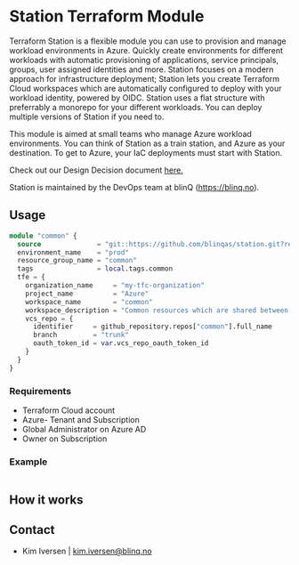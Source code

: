 # Station Terraform Module

Terraform Station is a flexible module you can use to provision and manage workload environments in Azure. Quickly create environments for different workloads with automatic provisioning of applications, service principals, groups, user assigned identities and more. Station focuses on a modern approach for infrastructure deployment; Station lets you create Terraform Cloud workspaces which are automatically configured to deploy with your workload identity, powered by OIDC. Station uses a flat structure with preferrably a monorepo for your different workloads. You can deploy multiple versions of Station if you need to. 

This module is aimed at small teams who manage Azure workload environments. You can think of Station as a train station, and Azure as your destination. To get to Azure, your IaC deployments must start with Station.

Check out our Design Decision document [here.](https://github.com/blinqas/station/blob/trunk/DESIGN_DESICIONS.md)

Station is maintained by the DevOps team at blinQ (https://blinq.no).

## Usage

```terraform
module "common" {
  source              = "git::https://github.com/blinqas/station.git?ref=1.3.0"
  environment_name    = "prod"
  resource_group_name = "common"
  tags                = local.tags.common
  tfe = {
    organization_name     = "my-tfc-organization"
    project_name          = "Azure"
    workspace_name        = "common"
    workspace_description = "Common resources which are shared between workloads."
    vcs_repo = {
      identifier     = github_repository.repos["common"].full_name
      branch         = "trunk"
      oauth_token_id = var.vcs_repo_oauth_token_id
    }
  }
}
```

### Requirements

- Terraform Cloud account
- Azure- Tenant and Subscription
- Global Administrator on Azure AD
- Owner on Subscription

### Example

```terraform

```

## How it works

## Contact

- Kim Iversen | [kim.iversen@blinq.no](mailto:kim.iversen@blinq.no)

